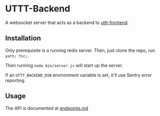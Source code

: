 # UTTT-Backend
A websocket server that acts as a backend to [uttt-frontend](https://github.com/katzrkool/uttt-frontend).

## Installation
Only prerequisite is a running redis server. Then, just clone the repo, run `yarn; tsc;`.

Then running `node bin/server.js` will start up the server.

If an `UTTT_BACKEND_DSN` environment variable is set, it'll use Sentry error reporting.

## Usage
The API is documented at [endpoints.md](./endpoints.md)